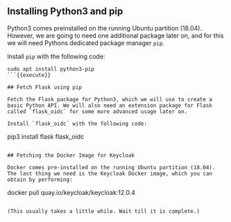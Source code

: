 
## Installing Python3 and pip

Python3 comes preinstalled on the running Ubuntu partition (18.04). However, we are going to need one additional package later on, and for this we will need Pythons dedicated package manager `pip`.

Install `pip` with the following code:
```
sudo apt install python3-pip
```{{execute}}

## Fetch Flask using pip

Fetch the Flask package for Python3, which we will use to create a basic Python API. We will also need an extension package for Flask called `flask_oidc` for some more advanced usage later on.

Install `flask_oidc` with the following code:

```
pip3 install flask flask_oidc
```{{execute}}

## Fetching the Docker Image for Keycloak

Docker comes pre-installed on the running Ubuntu partition (18.04). The last thing we need is the Keycloak Docker image, which you can obtain by performing:

```
docker pull quay.io/keycloak/keycloak:12.0.4
```{{execute}}

(This usually takes a little while. Wait till it is complete.)